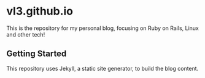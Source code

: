 # vl3.github.io

This is the repository for my personal blog, focusing on Ruby on Rails, Linux and other tech!

## Getting Started

This repository uses Jekyll, a static site generator, to build the blog content. 

